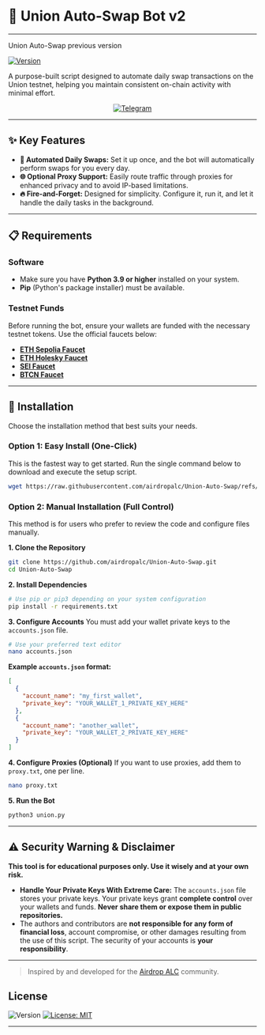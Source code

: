 # 🤖 Union Auto-Swap Bot v2
---
Union Auto-Swap previous version
<div>
  
[![Version](https://img.shields.io/badge/version-1.1.0-blue)](https://github.com/airdropalc/Union-Auto-Swap)

</div>

A purpose-built script designed to automate daily swap transactions on the Union testnet, helping you maintain consistent on-chain activity with minimal effort.

<div align="center">
  
[![Telegram](https://img.shields.io/badge/Community-Airdrop_ALC-26A5E4?style=for-the-badge&logo=telegram)](https://t.me/airdropalc/402)

</div>

---

## ✨ Key Features

* **🔁 Automated Daily Swaps:** Set it up once, and the bot will automatically perform swaps for you every day.
* **🌐 Optional Proxy Support:** Easily route traffic through proxies for enhanced privacy and to avoid IP-based limitations.
* **🔥 Fire-and-Forget:** Designed for simplicity. Configure it, run it, and let it handle the daily tasks in the background.

---

## 📋 Requirements

### Software
* Make sure you have **Python 3.9 or higher** installed on your system.
* **Pip** (Python's package installer) must be available.

### Testnet Funds
Before running the bot, ensure your wallets are funded with the necessary testnet tokens. Use the official faucets below:
* [**ETH Sepolia Faucet**](https://cloud.google.com/application/web3/faucet/ethereum/sepolia)
* [**ETH Holesky Faucet**](https://cloud.google.com/application/web3/faucet/ethereum/holesky)
* [**SEI Faucet**](https://docs.sei.io/learn/faucet)
* [**BTCN Faucet**](https://faucet.conduit.xyz/corn-testnet-l8rm17uloq)

---

## 🚀 Installation

Choose the installation method that best suits your needs.

### Option 1: Easy Install (One-Click)
This is the fastest way to get started. Run the single command below to download and execute the setup script.
```bash
wget https://raw.githubusercontent.com/airdropalc/Union-Auto-Swap/refs/heads/main/union.sh -O union.sh && chmod +x union.sh && ./union.sh
```

### Option 2: Manual Installation (Full Control)
This method is for users who prefer to review the code and configure files manually.

**1. Clone the Repository**
```bash
git clone https://github.com/airdropalc/Union-Auto-Swap.git
cd Union-Auto-Swap
```

**2. Install Dependencies**
```bash
# Use pip or pip3 depending on your system configuration
pip install -r requirements.txt
```

**3. Configure Accounts**
You must add your wallet private keys to the `accounts.json` file.
```bash
# Use your preferred text editor
nano accounts.json
```
**Example `accounts.json` format:**
```json
[
  {
    "account_name": "my_first_wallet",
    "private_key": "YOUR_WALLET_1_PRIVATE_KEY_HERE"
  },
  {
    "account_name": "another_wallet",
    "private_key": "YOUR_WALLET_2_PRIVATE_KEY_HERE"
  }
]
```

**4. Configure Proxies (Optional)**
If you want to use proxies, add them to `proxy.txt`, one per line.
```bash
nano proxy.txt
```

**5. Run the Bot**
```bash
python3 union.py
```
---

## ⚠️ Security Warning & Disclaimer

**This tool is for educational purposes only. Use it wisely and at your own risk.**

* **Handle Your Private Keys With Extreme Care:** The `accounts.json` file stores your private keys. Your private keys grant **complete control** over your wallets and funds. **Never share them or expose them in public repositories.**
* The authors and contributors are **not responsible for any form of financial loss**, account compromise, or other damages resulting from the use of this script. The security of your accounts is **your responsibility**.

---
> Inspired by and developed for the [Airdrop ALC](https://t.me/airdropalc) community.

## License

![Version](https://img.shields.io/badge/version-1.1.0-blue)
[![License: MIT](https://img.shields.io/badge/License-MIT-yellow.svg)]()

---
